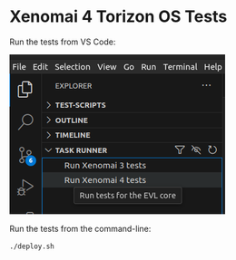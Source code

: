 # Xenomai 4 Torizon OS Tests

Run the tests from VS Code:

![Run from VS Code Task Runner](.multimedia/run-vscode.png)

Run the tests from the command-line:

```bash
./deploy.sh
```
